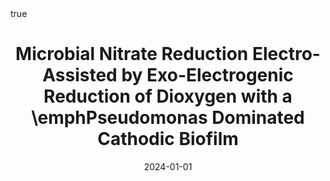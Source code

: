 ---
id: philipponMicrobialNitrateReduction2024
title: Microbial Nitrate Reduction Electro-Assisted by Exo-Electrogenic Reduction
  of Dioxygen with a \emphPseudomonas Dominated Cathodic Biofilm
date: '2024-01-01'
authors:
- Philippon, Timothé and Behan, James A. and Barrière, Frédéric
doi: 10.1016/j.electacta.2024.144573
publication: 'In: *Electrochimica Acta* 497'
publication_types:
- '1'
selected: false
tags: []
projects: []
math: true
url: https://doi.org/10.1016/j.electacta.2024.144573

---